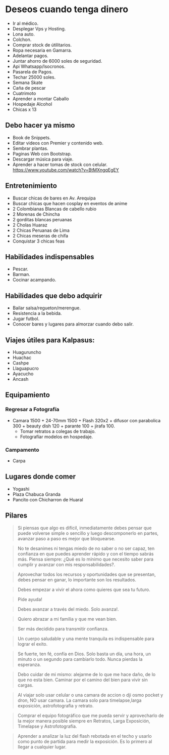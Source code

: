 # Deseos cuando tenga dinero
- Ir al médico.
- Desplegar Vps y Hosting.
- Lona auto.
- Colchon.
- Comprar stock de útilitarios.
- Ropa necesaria en Gamarra.
- Adelantar pagos.
- Juntar ahorro de 6000 soles de seguridad.
- Api Whatsapp/Isocronos.
- Pasarela de Pagos.
- Techar 25000 soles.
- Semana Skate
- Caña de pescar
- Cuatrimoto
- Aprender a montar Caballo
- Hospedaje Alcohol
- Chicas x 13

## Debo hacer ya mismo
- Book de Snippets.
- Editar videos con Premier y contenido web.
- Sembrar plantas.
- Paginas Web con Bootstrap.
- Descargar música para viaje.
- Aprender a hacer tomas de stock con celular. https://www.youtube.com/watch?v=BtMXngqEgEY

## Entretenimiento
- Buscar chicas de bares en Av. Arequipa
- Buscar chicas que hacen cosplay en eventos de anime
- 2 Colombianas Blancas de cabello rubio
- 2 Morenas de Chincha
- 2 gorditas blancas peruanas
- 2 Cholas Huaraz
- 2 Chicas Peruanas de Lima
- 2 Chicas meseras de chifa
- Conquistar 3 chicas feas

## Habilidades indispensables
- Pescar.
- Barman.
- Cocinar acampando.

## Habilidades que debo adquirir
- Bailar salsa/regueton/merengue.
- Resistencia a la bebida.
- Jugar futbol.
- Conocer bares y lugares para almorzar cuando debo salir.

## Viajes útiles para Kalpasus:
- Huaguruncho
- Huachac
- Cashpe
- Llaguapucro
- Ayacucho
- Ancash

## Equipamiento
### Regresar a Fotografía
- Camara 1500 + 24-70mm 1500 + Flash 320x2 + difusor con parabolica 300 + beauty dish 120 + parante 100 + jirafa 100.
  - Tomar retratos a colegas de trabajo.
  - Fotografíar modelos en hospedaje.

### Campamento
- Carpa

## Lugares donde comer
- Yogashi
- Plaza Chabuca Granda
- Pancito con Chicharron de Huaral

## Pilares
> Si piensas que algo es difícil, inmediatamente debes pensar que puede volverse simple o sencillo y luego descomponerlo en partes, avanzar paso a paso es mejor que bloquearse.
 
> No te desanimes ni tengas miedo de no saber o no ser capaz, ten confianza en que puedes aprender rápido y con el tiempo sabrás más. Piensa siempre: ¿Qué es lo mínimo que necesito saber para cumplir y avanzar con mis responsabilidades?.

> Aprovechar todos los recursos y oportunidades que se presentan, debes pensar en ganar, lo importante son los resultados.

> Debes empezar a vivir el ahora como quieres que sea tu futuro.

> Pide ayuda!

> Debes avanzar a través del miedo. Solo avanza!.

> Quiero abrazar a mi familia y que me vean bien.

> Ser más decidido para transmitir confianza.

> Un cuerpo saludable y una mente tranquila es indispensable para lograr el exito.

> Se fuerte, ten fé, confía en Dios. Solo basta un día, una hora, un minuto o un segundo para cambiarlo todo. Nunca pierdas la esperanza.

> Debo cuidar de mi mismo: alejarme de lo que me hace daño, de lo que no esta bien. Caminar por el camino del bien para vivir sin cargas.

> Al viajar solo usar celular o una camara de accion o dji osmo pocket y dron, NO usar camara. La camara solo para timelapse,larga exposición, astrofotografìa y retrato.

> Comprar el equipo fotográfico que me pueda servir y aprovecharlo de la mejor manera posible siempre en Retratos, Larga Exposición, Timelapse y Astrofotografía.

> Aprender a analizar la luz del flash rebotada en el techo y usarlo como punto de partida para medir la exposición. Es lo primero al llegar a cualquier lugar.